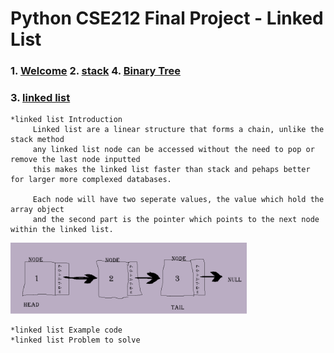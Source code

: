 <!--- 👋 Hi, I’m @moscarelloscott
- 👀 I’m interested in ...
- 🌱 I’m currently learning ...
- 💞️ I’m looking to collaborate on ...
- 📫 How to reach me ...


moscarelloscott/moscarelloscott is a ✨ special ✨ repository because its `README.md` (this file) appears on your GitHub profile.
You can click the Preview link to take a look at your changes.
--->
# Python CSE212 Final Project - Linked List

### 1. [Welcome](https://github.com/moscarelloscott/moscarelloscott/blob/main/CSE212.md) 2. [stack](https://github.com/moscarelloscott/moscarelloscott/blob/main/stack.md)  4. [Binary Tree](https://github.com/moscarelloscott/moscarelloscott/blob/main/binarytree.md)
    
### 3. [linked list](https://github.com/moscarelloscott/moscarelloscott/blob/main/linkedlist.md)
    *linked list Introduction
         Linked list are a linear structure that forms a chain, unlike the stack method 
         any linked list node can be accessed without the need to pop or remove the last node inputted
         this makes the linked list faster than stack and pehaps better for larger more complexed databases.
         
         Each node will have two seperate values, the value which hold the array object 
         and the second part is the pointer which points to the next node within the linked list.
  <img src="images/LinkedList1.png" width="75%" height="25%">
     
    *linked list Example code
    *linked list Problem to solve



<!---[VIDEO](https://moscarelloscott.github.io/project/index.html)--->
